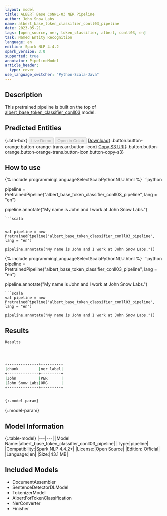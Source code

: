 ```yaml
---
layout: model
title: ALBERT Base CoNNL-03 NER Pipeline
author: John Snow Labs
name: albert_base_token_classifier_conll03_pipeline
date: 2023-05-21
tags: [open_source, ner, token_classifier, albert, conll03, en]
task: Named Entity Recognition
language: en
edition: Spark NLP 4.4.2
spark_version: 3.0
supported: true
annotator: PipelineModel
article_header:
  type: cover
use_language_switcher: "Python-Scala-Java"
---
```


## Description

This pretrained pipeline is built on the top of [albert_base_token_classifier_conll03](https://nlp.johnsnowlabs.com/2021/09/26/albert_base_token_classifier_conll03_en.html) model.

## Predicted Entities



{:.btn-box}
<button class="button button-orange" disabled>Live Demo</button>
<button class="button button-orange" disabled>Open in Colab</button>
[Download](https://s3.amazonaws.com/auxdata.johnsnowlabs.com/public/models/albert_base_token_classifier_conll03_pipeline_en_4.4.2_3.0_1684653753684.zip){:.button.button-orange.button-orange-trans.arr.button-icon}
[Copy S3 URI](s3://auxdata.johnsnowlabs.com/public/models/albert_base_token_classifier_conll03_pipeline_en_4.4.2_3.0_1684653753684.zip){:.button.button-orange.button-orange-trans.button-icon.button-copy-s3}

## How to use

<div class="tabs-box" markdown="1">
{% include programmingLanguageSelectScalaPythonNLU.html %}
```python


pipeline = PretrainedPipeline("albert_base_token_classifier_conll03_pipeline", lang = "en")

pipeline.annotate("My name is John and I work at John Snow Labs.")
```
```scala


val pipeline = new PretrainedPipeline("albert_base_token_classifier_conll03_pipeline", lang = "en")

pipeline.annotate("My name is John and I work at John Snow Labs."))
```
</div>

<div class="tabs-box" markdown="1">
{% include programmingLanguageSelectScalaPythonNLU.html %}
```python
pipeline = PretrainedPipeline("albert_base_token_classifier_conll03_pipeline", lang = "en")

pipeline.annotate("My name is John and I work at John Snow Labs.")
```
```scala
val pipeline = new PretrainedPipeline("albert_base_token_classifier_conll03_pipeline", lang = "en")

pipeline.annotate("My name is John and I work at John Snow Labs."))
```
</div>

## Results

```bash
Results




+--------------+---------+
|chunk         |ner_label|
+--------------+---------+
|John          |PER      |
|John Snow Labs|ORG      |
+--------------+---------+


{:.model-param}
```

{:.model-param}
## Model Information

{:.table-model}
|---|---|
|Model Name:|albert_base_token_classifier_conll03_pipeline|
|Type:|pipeline|
|Compatibility:|Spark NLP 4.4.2+|
|License:|Open Source|
|Edition:|Official|
|Language:|en|
|Size:|43.1 MB|

## Included Models

- DocumentAssembler
- SentenceDetectorDLModel
- TokenizerModel
- AlbertForTokenClassification
- NerConverter
- Finisher